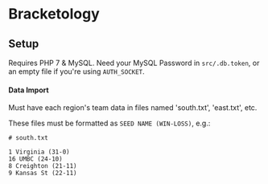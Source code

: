 # Bracketology

## Setup

Requires PHP 7 & MySQL. Need your MySQL Password in `src/.db.token`, or an empty file if you're using `AUTH_SOCKET`.

#### Data Import

Must have each region's team data in files named 'south.txt', 'east.txt', etc.

These files must be formatted as `SEED NAME (WIN-LOSS)`, e.g.:

```
# south.txt

1 Virginia (31-0)
16 UMBC (24-10)
8 Creighton (21-11)
9 Kansas St (22-11)
```
